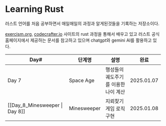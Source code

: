 # Learning Rust

러스트 언어를 처음 공부하면서 매일매일의 과정과 알게된것들을 기록하는 저장소이다.

[exercism.org](https://exercism.org/tracks/rust "exercism.org"), [codecrafter.io](https://app.codecrafters.io/catalog, "codecrafter.io") 사이트의 rust 과정을 통해서 배우고 있고 러스트 공식 홈페이지에서 제공하는 문서를 참고하고 있으며 chatgpt와 gemini AI를 활용하고 있다.

| Day#                           | 단계명         | 설명                   | 완료         |
| ------------------------------ | ----------- | -------------------- | ---------- |
| Day 7                          | Space Age   | 행성들의 궤도주기를 이용한 나이 계산 | 2025.01.07 |
| [[Day_8_Minesweeper \| Day 8]] | Minesweeper | 지뢰찾기 게임 로직 구현        | 2025.01.08 |





